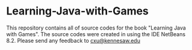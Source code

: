 # Learning-Java-with-Games
This repository contains all of source codes for the book "Learning Java with Games". The source codes were created in using the IDE NetBeans 8.2. 
Please send any feedback to cxu@kennesaw.edu
